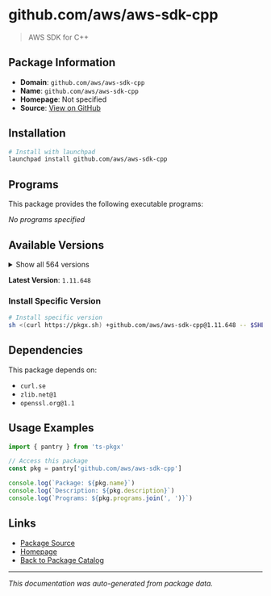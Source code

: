 # github.com/aws/aws-sdk-cpp

> AWS SDK for C++

## Package Information

- **Domain**: `github.com/aws/aws-sdk-cpp`
- **Name**: `github.com/aws/aws-sdk-cpp`
- **Homepage**: Not specified
- **Source**: [View on GitHub](https://github.com/pkgxdev/pantry/tree/main/projects/github.com/aws/aws-sdk-cpp/package.yml)

## Installation

```bash
# Install with launchpad
launchpad install github.com/aws/aws-sdk-cpp
```

## Programs

This package provides the following executable programs:

*No programs specified*

## Available Versions

<details>
<summary>Show all 564 versions</summary>

- `1.11.648`, `1.11.647`, `1.11.646`, `1.11.645`, `1.11.644`
- `1.11.643`, `1.11.642`, `1.11.641`, `1.11.640`, `1.11.639`
- `1.11.638`, `1.11.637`, `1.11.636`, `1.11.635`, `1.11.634`
- `1.11.633`, `1.11.632`, `1.11.631`, `1.11.630`, `1.11.629`
- `1.11.628`, `1.11.627`, `1.11.626`, `1.11.625`, `1.11.624`
- `1.11.623`, `1.11.622`, `1.11.621`, `1.11.620`, `1.11.619`
- `1.11.618`, `1.11.617`, `1.11.616`, `1.11.615`, `1.11.614`
- `1.11.613`, `1.11.612`, `1.11.611`, `1.11.610`, `1.11.609`
- `1.11.608`, `1.11.607`, `1.11.606`, `1.11.605`, `1.11.604`
- `1.11.603`, `1.11.602`, `1.11.601`, `1.11.600`, `1.11.599`
- `1.11.598`, `1.11.597`, `1.11.596`, `1.11.595`, `1.11.594`
- `1.11.593`, `1.11.592`, `1.11.591`, `1.11.590`, `1.11.589`
- `1.11.588`, `1.11.587`, `1.11.586`, `1.11.585`, `1.11.584`
- `1.11.583`, `1.11.582`, `1.11.581`, `1.11.580`, `1.11.579`
- `1.11.578`, `1.11.577`, `1.11.576`, `1.11.575`, `1.11.574`
- `1.11.573`, `1.11.572`, `1.11.571`, `1.11.570`, `1.11.569`
- `1.11.568`, `1.11.567`, `1.11.566`, `1.11.565`, `1.11.564`
- `1.11.563`, `1.11.562`, `1.11.561`, `1.11.560`, `1.11.559`
- `1.11.558`, `1.11.557`, `1.11.556`, `1.11.555`, `1.11.554`
- `1.11.553`, `1.11.552`, `1.11.551`, `1.11.550`, `1.11.549`
- `1.11.548`, `1.11.547`, `1.11.546`, `1.11.545`, `1.11.544`
- `1.11.543`, `1.11.542`, `1.11.541`, `1.11.540`, `1.11.539`
- `1.11.538`, `1.11.537`, `1.11.536`, `1.11.535`, `1.11.534`
- `1.11.533`, `1.11.532`, `1.11.531`, `1.11.530`, `1.11.529`
- `1.11.528`, `1.11.527`, `1.11.526`, `1.11.525`, `1.11.524`
- `1.11.523`, `1.11.522`, `1.11.521`, `1.11.520`, `1.11.519`
- `1.11.518`, `1.11.517`, `1.11.516`, `1.11.515`, `1.11.514`
- `1.11.513`, `1.11.512`, `1.11.511`, `1.11.510`, `1.11.509`
- `1.11.508`, `1.11.507`, `1.11.506`, `1.11.505`, `1.11.504`
- `1.11.503`, `1.11.502`, `1.11.501`, `1.11.500`, `1.11.499`
- `1.11.498`, `1.11.497`, `1.11.496`, `1.11.495`, `1.11.494`
- `1.11.493`, `1.11.492`, `1.11.491`, `1.11.490`, `1.11.489`
- `1.11.488`, `1.11.487`, `1.11.486`, `1.11.485`, `1.11.484`
- `1.11.483`, `1.11.482`, `1.11.481`, `1.11.480`, `1.11.479`
- `1.11.478`, `1.11.477`, `1.11.476`, `1.11.475`, `1.11.474`
- `1.11.473`, `1.11.472`, `1.11.471`, `1.11.470`, `1.11.469`
- `1.11.468`, `1.11.467`, `1.11.466`, `1.11.465`, `1.11.464`
- `1.11.463`, `1.11.462`, `1.11.461`, `1.11.460`, `1.11.459`
- `1.11.458`, `1.11.457`, `1.11.456`, `1.11.455`, `1.11.454`
- `1.11.453`, `1.11.452`, `1.11.451`, `1.11.450`, `1.11.449`
- `1.11.448`, `1.11.447`, `1.11.446`, `1.11.445`, `1.11.444`
- `1.11.443`, `1.11.442`, `1.11.441`, `1.11.440`, `1.11.439`
- `1.11.438`, `1.11.437`, `1.11.436`, `1.11.435`, `1.11.434`
- `1.11.433`, `1.11.432`, `1.11.431`, `1.11.430`, `1.11.429`
- `1.11.428`, `1.11.427`, `1.11.426`, `1.11.425`, `1.11.424`
- `1.11.423`, `1.11.422`, `1.11.421`, `1.11.420`, `1.11.419`
- `1.11.418`, `1.11.417`, `1.11.416`, `1.11.415`, `1.11.414`
- `1.11.413`, `1.11.412`, `1.11.411`, `1.11.410`, `1.11.409`
- `1.11.408`, `1.11.407`, `1.11.406`, `1.11.405`, `1.11.404`
- `1.11.403`, `1.11.402`, `1.11.401`, `1.11.400`, `1.11.399`
- `1.11.398`, `1.11.397`, `1.11.396`, `1.11.395`, `1.11.394`
- `1.11.393`, `1.11.392`, `1.11.391`, `1.11.390`, `1.11.389`
- `1.11.388`, `1.11.387`, `1.11.386`, `1.11.385`, `1.11.384`
- `1.11.383`, `1.11.382`, `1.11.381`, `1.11.380`, `1.11.379`
- `1.11.378`, `1.11.377`, `1.11.376`, `1.11.375`, `1.11.374`
- `1.11.373`, `1.11.372`, `1.11.371`, `1.11.370`, `1.11.369`
- `1.11.368`, `1.11.367`, `1.11.366`, `1.11.365`, `1.11.364`
- `1.11.363`, `1.11.362`, `1.11.361`, `1.11.360`, `1.11.359`
- `1.11.358`, `1.11.357`, `1.11.356`, `1.11.355`, `1.11.354`
- `1.11.353`, `1.11.352`, `1.11.351`, `1.11.350`, `1.11.349`
- `1.11.348`, `1.11.347`, `1.11.346`, `1.11.345`, `1.11.344`
- `1.11.343`, `1.11.342`, `1.11.341`, `1.11.340`, `1.11.339`
- `1.11.338`, `1.11.337`, `1.11.336`, `1.11.335`, `1.11.334`
- `1.11.333`, `1.11.332`, `1.11.331`, `1.11.330`, `1.11.329`
- `1.11.328`, `1.11.327`, `1.11.326`, `1.11.325`, `1.11.324`
- `1.11.323`, `1.11.322`, `1.11.321`, `1.11.320`, `1.11.319`
- `1.11.318`, `1.11.317`, `1.11.316`, `1.11.315`, `1.11.314`
- `1.11.313`, `1.11.312`, `1.11.311`, `1.11.310`, `1.11.309`
- `1.11.308`, `1.11.307`, `1.11.306`, `1.11.305`, `1.11.304`
- `1.11.303`, `1.11.302`, `1.11.301`, `1.11.300`, `1.11.299`
- `1.11.298`, `1.11.297`, `1.11.296`, `1.11.295`, `1.11.294`
- `1.11.293`, `1.11.292`, `1.11.291`, `1.11.290`, `1.11.289`
- `1.11.288`, `1.11.287`, `1.11.286`, `1.11.285`, `1.11.284`
- `1.11.283`, `1.11.282`, `1.11.281`, `1.11.280`, `1.11.279`
- `1.11.278`, `1.11.277`, `1.11.276`, `1.11.275`, `1.11.274`
- `1.11.273`, `1.11.272`, `1.11.271`, `1.11.270`, `1.11.269`
- `1.11.268`, `1.11.267`, `1.11.266`, `1.11.265`, `1.11.264`
- `1.11.263`, `1.11.262`, `1.11.261`, `1.11.260`, `1.11.259`
- `1.11.258`, `1.11.257`, `1.11.256`, `1.11.255`, `1.11.254`
- `1.11.253`, `1.11.252`, `1.11.251`, `1.11.250`, `1.11.249`
- `1.11.248`, `1.11.247`, `1.11.246`, `1.11.245`, `1.11.244`
- `1.11.243`, `1.11.242`, `1.11.241`, `1.11.240`, `1.11.239`
- `1.11.238`, `1.11.237`, `1.11.236`, `1.11.235`, `1.11.234`
- `1.11.233`, `1.11.232`, `1.11.231`, `1.11.230`, `1.11.229`
- `1.11.228`, `1.11.227`, `1.11.226`, `1.11.225`, `1.11.224`
- `1.11.223`, `1.11.222`, `1.11.221`, `1.11.220`, `1.11.219`
- `1.11.218`, `1.11.217`, `1.11.216`, `1.11.215`, `1.11.214`
- `1.11.213`, `1.11.212`, `1.11.211`, `1.11.210`, `1.11.209`
- `1.11.208`, `1.11.207`, `1.11.206`, `1.11.205`, `1.11.204`
- `1.11.203`, `1.11.202`, `1.11.201`, `1.11.200`, `1.11.199`
- `1.11.198`, `1.11.197`, `1.11.196`, `1.11.195`, `1.11.194`
- `1.11.193`, `1.11.192`, `1.11.191`, `1.11.190`, `1.11.189`
- `1.11.188`, `1.11.187`, `1.11.186`, `1.11.183`, `1.11.182`
- `1.11.181`, `1.11.180`, `1.11.179`, `1.11.178`, `1.11.177`
- `1.11.176`, `1.11.175`, `1.11.174`, `1.11.173`, `1.11.172`
- `1.11.171`, `1.11.170`, `1.11.169`, `1.11.168`, `1.11.167`
- `1.11.166`, `1.11.165`, `1.11.164`, `1.11.163`, `1.11.162`
- `1.11.161`, `1.11.160`, `1.11.159`, `1.11.158`, `1.11.157`
- `1.11.156`, `1.11.155`, `1.11.154`, `1.11.153`, `1.11.152`
- `1.11.151`, `1.11.150`, `1.11.149`, `1.11.148`, `1.11.147`
- `1.11.146`, `1.11.145`, `1.11.144`, `1.11.143`, `1.11.142`
- `1.11.141`, `1.11.140`, `1.11.139`, `1.11.138`, `1.11.137`
- `1.11.136`, `1.11.135`, `1.11.134`, `1.11.133`, `1.11.132`
- `1.11.131`, `1.11.130`, `1.11.129`, `1.11.128`, `1.11.127`
- `1.11.126`, `1.11.125`, `1.11.124`, `1.11.123`, `1.11.122`
- `1.11.121`, `1.11.120`, `1.11.119`, `1.11.118`, `1.11.117`
- `1.11.116`, `1.11.115`, `1.11.114`, `1.11.113`, `1.11.112`
- `1.11.111`, `1.11.110`, `1.11.109`, `1.11.108`, `1.11.107`
- `1.11.106`, `1.11.105`, `1.11.104`, `1.11.103`, `1.11.102`
- `1.11.101`, `1.11.100`, `1.11.99`, `1.11.98`, `1.11.97`
- `1.11.96`, `1.11.95`, `1.11.94`, `1.11.93`, `1.11.92`
- `1.11.91`, `1.11.90`, `1.11.89`, `1.11.88`, `1.11.87`
- `1.11.86`, `1.11.85`, `1.11.84`, `1.11.83`

</details>

**Latest Version**: `1.11.648`

### Install Specific Version

```bash
# Install specific version
sh <(curl https://pkgx.sh) +github.com/aws/aws-sdk-cpp@1.11.648 -- $SHELL -i
```

## Dependencies

This package depends on:

- `curl.se`
- `zlib.net@1`
- `openssl.org@1.1`

## Usage Examples

```typescript
import { pantry } from 'ts-pkgx'

// Access this package
const pkg = pantry['github.com/aws/aws-sdk-cpp']

console.log(`Package: ${pkg.name}`)
console.log(`Description: ${pkg.description}`)
console.log(`Programs: ${pkg.programs.join(', ')}`)
```

## Links

- [Package Source](https://github.com/pkgxdev/pantry/tree/main/projects/github.com/aws/aws-sdk-cpp/package.yml)
- [Homepage](#)
- [Back to Package Catalog](../../../package-catalog.md)

---

*This documentation was auto-generated from package data.*
